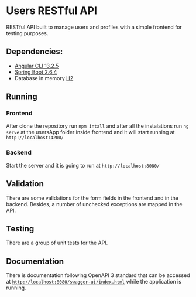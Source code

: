 # Users RESTful API

RESTful API built to manage users and profiles with a simple frontend for testing purposes.

## Dependencies: 

- [Angular CLI 13.2.5](https://github.com/angular/angular-cli) 
- [Spring Boot 2.6.4](https://spring.io/projects/spring-boot)
- Database in memory [H2](https://www.h2database.com/html/main.html)

## Running

### Frontend

After clone the repository run `npm intall` and after all the instalations run `ng serve` at the usersApp folder inside frontend and it will start running at `http://localhost:4200/`

### Backend

Start the server and it is going to run at `http://localhost:8080/`

## Validation

There are some validations for the form fields in the frontend and in the backend. Besides, a number of unchecked exceptions are mapped in the API. 

## Testing

There are a group of unit tests for the API.

## Documentation

There is documentation following OpenAPI 3 standard that can be accessed at [`http://localhost:8080/swagger-ui/index.html`](http://localhost:8080/swagger-ui/index.html) while the application is running.



